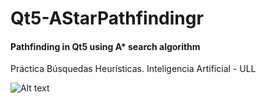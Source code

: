# Qt5-AStarPathfindingr
#### Pathfinding in Qt5 using A* search algorithm

Práctica Búsquedas Heurísticas. Inteligencia Artificial - ULL

![Alt text](http://oi61.tinypic.com/qsk4lz.jpg "Sample")
